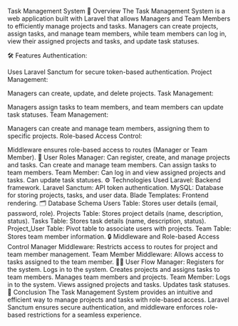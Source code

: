 Task Management System
🚀 Overview
The Task Management System is a web application built with Laravel that allows Managers and Team Members to efficiently manage projects and tasks. Managers can create projects, assign tasks, and manage team members, while team members can log in, view their assigned projects and tasks, and update task statuses.

🛠️ Features
Authentication:

Uses Laravel Sanctum for secure token-based authentication.
Project Management:

Managers can create, update, and delete projects.
Task Management:

Managers assign tasks to team members, and team members can update task statuses.
Team Management:

Managers can create and manage team members, assigning them to specific projects.
Role-based Access Control:

Middleware ensures role-based access to routes (Manager or Team Member).
👥 User Roles
Manager:
Can register, create, and manage projects and tasks.
Can create and manage team members.
Can assign tasks to team members.
Team Member:
Can log in and view assigned projects and tasks.
Can update task statuses.
⚙️ Technologies Used
Laravel: Backend framework.
Laravel Sanctum: API token authentication.
MySQL: Database for storing projects, tasks, and user data.
Blade Templates: Frontend rendering.
🗂️ Database Schema
Users Table: Stores user details (email, password, role).
Projects Table: Stores project details (name, description, status).
Tasks Table: Stores task details (name, description, status).
Project_User Table: Pivot table to associate users with projects.
Team Table: Stores team member information.
🔒 Middleware and Role-based Access Control
Manager Middleware: Restricts access to routes for project and team member management.
Team Member Middleware: Allows access to tasks assigned to the team member.
🚶‍♂️ User Flow
Manager:
Registers for the system.
Logs in to the system.
Creates projects and assigns tasks to team members.
Manages team members and projects.
Team Member:
Logs in to the system.
Views assigned projects and tasks.
Updates task statuses.
🎯 Conclusion
The Task Management System provides an intuitive and efficient way to manage projects and tasks with role-based access. Laravel Sanctum ensures secure authentication, and middleware enforces role-based restrictions for a seamless experience.


